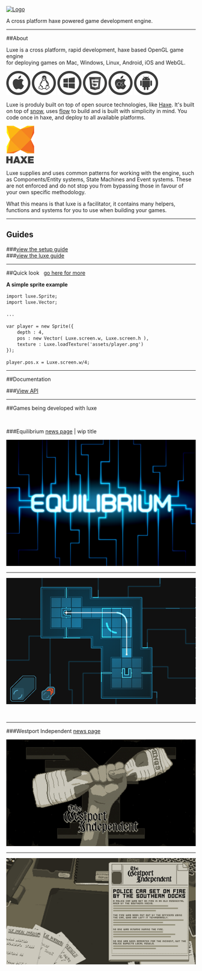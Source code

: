 
[![Logo](http://luxeengine.com/images/logo.png)](./index.html)

A cross platform haxe powered game development engine.

--- 
##About

Luxe is a cross platform, rapid development, haxe based OpenGL game engine    
for deploying games on Mac, Windows, Linux, Android, iOS and WebGL.

<img title="Mac" alt="Mac" src="images/mac64.png" class="platform-icon-64"/>
<img title="Linux" alt="Linux" src="images/linux64.png" class="platform-icon-64"/>
<img title="Windows" alt="Windows" src="images/windows64.png" class="platform-icon-64"/>
<img title="WebGL" alt="WebGL" src="images/web64.png" class="platform-icon-64"/>
<img title="iOS" alt="iOS" src="images/ios64.png" class="platform-icon-64"/>
<img title="Android" alt="Android" src="images/android64.png" class="platform-icon-64"/>


Luxe is produly built on top of open source technologies, like [Haxe](http://haxe.org). It's built on top of [snow](http://snowkit.org/snow), uses [flow](http://snowkit.org/flow) to build and is built with simplicity in mind. You code once in haxe, and deploy to all available platforms.


[ ![haxe](images/haxe.png) ](http://haxe.org)

Luxe supplies and uses common patterns for working with the engine, such as Components/Entity systems, State Machines and Event systems. These are not enforced and do not stop you from bypassing those in favour of your own specific methodology.   

What this means is that luxe is a facilitator, it contains many helpers, functions and systems for you to use when building your games.


----
## Guides

###[view the setup guide](setup.html)   
###[view the luxe guide](guide.html)   

----
##Quick look
&nbsp; [go here for more](quick.html)   
 
**A simple sprite example**

    import luxe.Sprite;
    import luxe.Vector;

    ...

    var player = new Sprite({
        depth : 4,
        pos : new Vector( Luxe.screen.w, Luxe.screen.h ),
        texture : Luxe.loadTexture('assets/player.png')
    });

    player.pos.x = Luxe.screen.w/4;


----

<a name="docs"></a>

##Documentation

###[View API](api/index.html) 

---

##Games being developed with luxe

&nbsp;
&nbsp;

###Equilibrium 
[news page](https://twitter.com/bennpowell) | wip title

![eq_menu](images/games/eq/eq_menu.png)

---

![eq_ingame](images/games/eq/eq_ingame.png)

&nbsp;
&nbsp;

---

###Westport Independent
[news page](https://twitter.com/0010_Games)

![eq_menu](images/games/wpi/wpi_logo.png)

---

![eq_ingame](images/games/wpi/wpi_ingame.png)

&nbsp;

